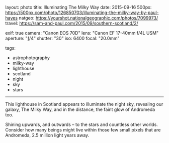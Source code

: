 layout: photo
title: Illuminating The Milky Way
date: 2015-09-16
500px: https://500px.com/photo/126850703/illuminating-the-milky-way-by-paul-hayes
natgeo: https://yourshot.nationalgeographic.com/photos/7099973/
travel: https://sam-and-paul.com/2015/09/southern-scotland/2/

exif: true
camera: "Canon EOS 70D"
lens: "Canon EF 17-40mm f/4L USM"
aperture: "ƒ/4"
shutter: "30"
iso: 6400
focal: "20.0mm"

tags:
  - astrophotography
  - milky-way
  - lighthouse
  - scotland
  - night
  - sky
  - stars
---

This lighthouse in Scotland appears to illuminate the night sky, revealing our galaxy, The Milky Way, and in the distance, the faint glow of Andromeda too.

Shining upwards, and outwards – to the stars and countless other worlds. Consider how many beings might live within those few small pixels that are Andromeda, 2.5 million light years away.
